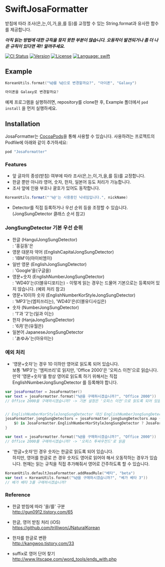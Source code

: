 # SwiftJosaFormatter
받침에 따라 조사(은,는,이,가,을,를 등)를 교정할 수 있는 String.format과 유사한 함수를 제공합니다.

***아직 읽는 방법에 대한 규칙을 찾지 못한 부분이 많습니다. 오동작이 발견되거나 좀 더 나은 규칙이 있다면 꼭!! 알려주세요.***

[![CI Status](http://img.shields.io/travis/b1uec0in/SwiftJosaFormatter.svg?style=flat)](https://travis-ci.org/b1uec0in/SwiftJosaFormatter)
[![Version](https://img.shields.io/cocoapods/v/JosaFormatter.svg?style=flat)](http://cocoapods.org/pods/JosaFormatter)
[![License](https://img.shields.io/cocoapods/l/JosaFormatter.svg?style=flat)](http://cocoapods.org/pods/JosaFormatter)
[![Language: swift](https://img.shields.io/badge/language-swift-84acfe.svg)](https://github.com/b1uec0in/SwiftJosaFormatter)

## Example

```swift
KoreanUtils.format("%@를 %@으로 변경할까요?", "아이폰", "Galaxy")

아이폰을 Galaxy로 변경할까요?
```

예제 프로그램을 실행하려면, repository를 clone한 후, Example 폴더에서 `pod install` 을 먼저 실행하세요.

## Installation

JosaFormatter는 [CocoaPods](http://cocoapods.org)을 통해 사용할 수 있습니다. 
사용하려는 프로젝트의 Podfile에 아래와 같이 추가하세요:

```ruby
pod "JosaFormatter"
```

### Features
* 앞 글자의 종성(받침) 여부에 따라 조사(은,는,이,가,을,를 등)를 교정합니다.
* 한글 뿐만 아니라 영어, 숫자, 한자, 일본어 등도 처리가 가능합니다.
* 조사 앞에 인용 부호나 괄호가 있어도 동작합니다.
```java
KoreanUtils.format("'%@'는 사용중인 닉네임입니다.", nickName)
```
* Detector를 직접 등록하거나 우선 순위 등을 조정할 수 있습니다. (JongSungDetector 클래스 순서 참고)


### JongSungDetector 기본 우선 순위
* 한글 (HangulJongSungDetector)<br/>
: '홍길동'은
* 영문 대문자 약어 (EnglishCapitalJongSungDetector)<br/>
: 'IBM'이(아이비엠이)
* 일반 영문 (EnglishJongSungDetector)<br/>
: 'Google'을(구글을)
* 영문+숫자 (EnglishNumberJongSungDetector)<br/>
: 'WD40'는(더블유디포티는) - 이렇게 읽는 경우는 드물어 기본으로는 등록되어 있지 않습니다. (예외 처리 참고)
* 영문+10이하 숫자 (EnglishNumberKorStyleJongSungDetector)<br/>
: 'MP3'는(엠피쓰리는), 'WD40'은(더블유디사십은)
* 숫자 (NumberJongSungDetector)<br/>
: '1'과 '2'는(일과 이는)
* 한자 (HanjaJongSungDetector)<br/>
: '6月'은(유월은)
* 일본어 JapaneseJongSungDetector<br/>
: 'あゆみ'는(아유미는)

### 예외 처리
* '영문+숫자'는 경우 10 이하만 영어로 읽도록 되어 있습니다.<br/>
보통 'MP3'는 '엠피쓰리'로 읽지만, 'Office 2000'은 '오피스 이천'으로 읽습니다.<br/>
만약 '영문+숫자'를 항상 영어로 읽도록 하기 위해서는 직접 EnglishNumberJongSungDetector 를 등록해야 합니다.

```swift
var josaFormatter = JosaFormatter()
var text = josaFormatter.format("%@을 구매하시겠습니까?", "Office 2000"))
// Office 2000을 구매하시겠습니까? -> 기본 설정은 '오피스 이천'으로 읽도록 되어 있음.


// EnglishNumberKorStyleJongSungDetector 대신 EnglishNumberJongSungDetector를 등록
josaFormatter.jongSungDetectors = josaFormatter.jongSungDetectors.map {
    $0 is JosaFormatter.EnglishNumberKorStyleJongSungDetector ? JosaFormatter.EnglishNumberJongSungDetector() : $0
}

var text = josaFormatter.format("%@을 구매하시겠습니까?", "Office 2000"))
// Office 2000를 구매하시겠습니까? -> '오피스 투싸우전드'로 읽음

```

* '한글+숫자'인 경우 숫자는 한글로 읽도록 되어 있습니다.<br/>
하지만, 영어를 한글로 쓴 경우 숫자도 영어로 읽어야 해서 오동작하는 경우가 있습니다.
현재는 읽는 규칙을 직접 추가해줘서 영어로 간주하도록 할 수 있습니다.
```swift
KoreanUtils.defaultJosaFormatter.addReadRule("베타", "beta")
var text = KoreanUtils.format("%@을 구매하시겠습니까?", "베가 베타 3"))
// 베가 베타 3를 구매하시겠습니까?
```

### Reference
* 한글 받침에 따라 '을/를' 구분 <br/>
http://gun0912.tistory.com/65

* 한글, 영어 받침 처리 (iOS) <br/>
https://github.com/trilliwon/JNaturalKorean

* 한자를 한글로 변환 <br/>
http://kangwoo.tistory.com/33

* suffix로 영어 단어 찾기 <br/>
http://www.litscape.com/word_tools/ends_with.php
